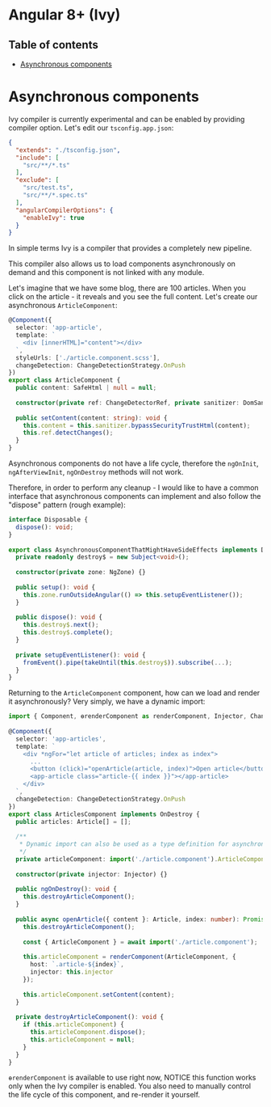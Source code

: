 # Angular 8+ (Ivy)

## Table of contents

* [Asynchronous components](#asynchronous-components)

# Asynchronous components

Ivy compiler is currently experimental and can be enabled by providing compiler option. Let's edit our `tsconfig.app.json`:

```json
{
  "extends": "./tsconfig.json",
  "include": [
    "src/**/*.ts"
  ],
  "exclude": [
    "src/test.ts",
    "src/**/*.spec.ts"
  ],
  "angularCompilerOptions": {
    "enableIvy": true
  }
}
```

In simple terms Ivy is a compiler that provides a completely new pipeline.

This compiler also allows us to load components asynchronously on demand and this component is not linked with any module.

Let's imagine that we have some blog, there are 100 articles. When you click on the article - it reveals and you see the full content. Let's create our asynchronous `ArticleComponent`:

```typescript
@Component({
  selector: 'app-article',
  template: `
    <div [innerHTML]="content"></div>
  `,
  styleUrls: ['./article.component.scss'],
  changeDetection: ChangeDetectionStrategy.OnPush
})
export class ArticleComponent {
  public content: SafeHtml | null = null;
 
  constructor(private ref: ChangeDetectorRef, private sanitizer: DomSanitizer) {}
 
  public setContent(content: string): void {
    this.content = this.sanitizer.bypassSecurityTrustHtml(content);
    this.ref.detectChanges();
  }
}
```

Asynchronous components do not have a life cycle, therefore the `ngOnInit`, `ngAfterViewInit`, `ngOnDestroy` methods will not work.

Therefore, in order to perform any cleanup - I would like to have a common interface that asynchronous components can implement and also follow the "dispose" pattern (rough example):

```typescript
interface Disposable {
  dispose(): void;
}
 
export class AsynchronousComponentThatMightHaveSideEffects implements Disposable {
  private readonly destroy$ = new Subject<void>();
 
  constructor(private zone: NgZone) {}
 
  public setup(): void {
    this.zone.runOutsideAngular(() => this.setupEventListener());
  }
 
  public dispose(): void {
    this.destroy$.next();
    this.destroy$.complete();
  }
 
  private setupEventListener(): void {
    fromEvent().pipe(takeUntil(this.destroy$)).subscribe(...);
  }
}
```

Returning to the `ArticleComponent` component, how can we load and render it asynchronously? Very simply, we have a dynamic import:

```typescript
import { Component, ɵrenderComponent as renderComponent, Injector, ChangeDetectionStrategy, OnDestroy } from '@angular/core';
 
@Component({
  selector: 'app-articles',
  template: `
    <div *ngFor="let article of articles; index as index">
      ...
      <button (click)="openArticle(article, index)">Open article</button>
      <app-article class="article-{{ index }}"></app-article>
    </div>
  `,
  changeDetection: ChangeDetectionStrategy.OnPush
})
export class ArticlesComponent implements OnDestroy {
  public articles: Article[] = [];
 
  /**
   * Dynamic import can also be used as a type definition for asynchronous modules
   */
  private articleComponent: import('./article.component').ArticleComponent | null = null;
 
  constructor(private injector: Injector) {}
 
  public ngOnDestroy(): void {
    this.destroyArticleComponent();
  }
 
  public async openArticle({ content }: Article, index: number): Promise<void> {
    this.destroyArticleComponent();
 
    const { ArticleComponent } = await import('./article.component');
 
    this.articleComponent = renderComponent(ArticleComponent, {
      host: `.article-${index}`,
      injector: this.injector
    });
 
    this.articleComponent.setContent(content);
  }
 
  private destroyArticleComponent(): void {
    if (this.articleComponent) {
      this.articleComponent.dispose();
      this.articleComponent = null;
    }
  }
}
```

`ɵrenderComponent` is available to use right now, NOTICE this function works only when the Ivy compiler is enabled. You also need to manually control the life cycle of this component, and re-render it yourself.
